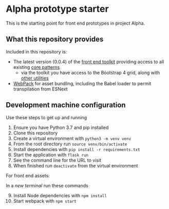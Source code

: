 # Alpha prototype starter

This is the starting point for front end prototypes in project Alpha. 

## What this repository provides

Included in this repository is: 

* The latest version (0.0.4) of the [front end toolkit](https://github.com/nationalarchives/tna-frontend-toolkit) providing access to all existing [core patterns](https://cdn.nationalarchives.gov.uk/toolkit/index.html)  
    * via the toolkit you have access to the Bootstrap 4 grid, along with [other utilities](https://github.com/nationalarchives/tna-frontend-toolkit/blob/develop/sass/navi.scss) 
* [WebPack](https://webpack.js.org) for asset bundling, including the Babel loader to permit transpilation from ESNext


## Development machine configuration

Use these steps to get up and running

1. Ensure you have Python 3.7 and pip installed
2. Clone this repository
3. Create a virtual environment with `python3 -m venv venv`
4. From the root directory run `source venv/bin/activate` 
5. Install dependencies with `pip install -r requirements.txt`
6. Start the application with `flask run`
7. See the command line for the URL to visit
8. When finished run `deactivate` from the virtual environment

For front end assets:

In a _new terminal_ run these commands

9. Install Node dependencies with `npm install`
10. Start webpack with `npm start` 